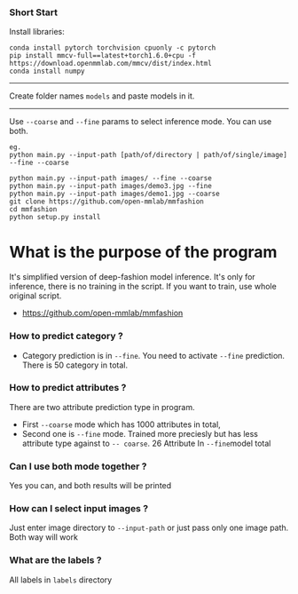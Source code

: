 ### Short Start

Install libraries:

    conda install pytorch torchvision cpuonly -c pytorch
    pip install mmcv-full==latest+torch1.6.0+cpu -f https://download.openmmlab.com/mmcv/dist/index.html
    conda install numpy

---

Create folder names `models` and paste models in it.

---

Use `--coarse` and `--fine` params to select inference mode.
You can use both.

    eg.
    python main.py --input-path [path/of/directory | path/of/single/image] --fine --coarse
    
    python main.py --input-path images/ --fine --coarse
    python main.py --input-path images/demo3.jpg --fine
    python main.py --input-path images/demo1.jpg --coarse
	git clone https://github.com/open-mmlab/mmfashion
	cd mmfashion
	python setup.py install
	

# What is the purpose of the program

It's simplified version of deep-fashion model inference. It's only for inference, there is no training in the script.
If you want to train, use whole original script.
- https://github.com/open-mmlab/mmfashion

### How to predict category ?

- Category prediction is in `--fine`. You need to activate `--fine` prediction. There is 50 category in total.

### How to predict attributes ?

There are two attribute prediction type in program.
- First `--coarse` mode which has 1000 attributes in total,
- Second one is `--fine` mode. Trained more preciesly but has less attribute type against to `-- coarse`. 26 Attribute In `--fine`model total

### Can I use both mode together ? 

Yes you can, and both results will be printed

### How can I select input images ?

Just enter image directory to `--input-path` or just pass only one image path. Both way will work

### What are the labels ?

All labels in `labels` directory